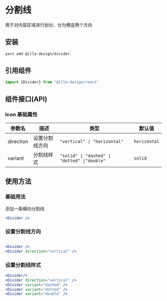 # 分割线

用于对内容区域进行划分，分为横竖两个方向

## 安装

```bash
yarn add @illa-design/divider
```

## 引用组件

```jsx
import {Divider} from "@illa-design/react"
```

## 组件接口(API)

### Icon 基础属性

| 参数名    | 描述           | 类型                                                | 默认值       |
| --------- | -------------- | --------------------------------------------------- | ------------ |
| direction | 设置分割线方向 | `"vertical" \| "horizontal" `                | `horizontal` |
| variant   | 分割线样式     | `"solid" \| "dashed" \| "dotted" \|"double"` | `solid`      |

## 使用方法

### 基础用法

添加一条横向分割线

```jsx
<Divider />
```

### 设置分割线方向

```jsx

<Divider />
<Divider direction="vertical" />
```

### 设置分割线样式

```jsx
<Divider/>
<Divider direction="vertical" />
<Divider variant="dashed" />
<Divider variant="dotted" />
<Divider variant="double" />
```
